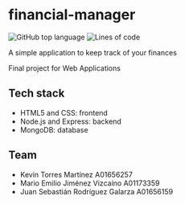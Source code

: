 # financial-manager

![GitHub top language](https://img.shields.io/github/languages/top/KevinTMtz/financial-manager)
![Lines of code](https://tokei.rs/b1/github/KevinTMtz/financial-manager?category=code)

A simple application to keep track of your finances

Final project for Web Applications

## Tech stack

- HTML5 and CSS: frontend
- Node.js and Express: backend
- MongoDB: database

## Team

- Kevin Torres Martínez A01656257
- Mario Emilio Jiménez Vizcaíno A01173359
- Juan Sebastián Rodríguez Galarza A01656159
